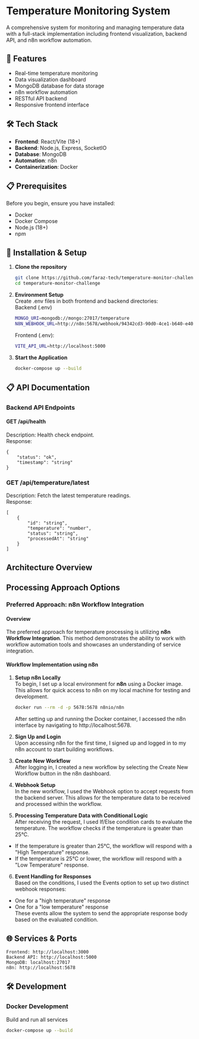 # Temperature Monitoring System

A comprehensive system for monitoring and managing temperature data with a full-stack implementation including frontend visualization, backend API, and n8n workflow automation.

## 🚀 Features

- Real-time temperature monitoring
- Data visualization dashboard
- MongoDB database for data storage
- n8n workflow automation
- RESTful API backend
- Responsive frontend interface

## 🛠️ Tech Stack

- **Frontend**: React/Vite (18+)
- **Backend**: Node.js, Express, SocketIO
- **Database**: MongoDB
- **Automation**: n8n
- **Containerization**: Docker

## 📋 Prerequisites

Before you begin, ensure you have installed:
- Docker
- Docker Compose
- Node.js (18+)
- npm

## 🔧 Installation & Setup

1. **Clone the repository**
   ```bash
   git clone https://github.com/faraz-tech/temperature-monitor-challenge.git
   cd temperature-monitor-challenge
   ```

2. **Environment Setup**  
    Create .env files in both frontend and backend directories:  
    Backend (.env)
    ```bash
    MONGO_URI=mongodb://mongo:27017/temperature
    N8N_WEBHOOK_URL=http://n8n:5678/webhook/94342cd3-90d0-4ce1-b640-e40c7f65c9f0
    ```

    Frontend (.env):
    ```bash
    VITE_API_URL=http://localhost:5000
    ```

3. **Start the Application**    
    ```bash
    docker-compose up --build
    ```

## 📋 API Documentation

### Backend API Endpoints

#### GET /api/health  
Description: Health check endpoint.  
Response:  

    {
        "status": "ok",
        "timestamp": "string"
    }

### GET /api/temperature/latest  
Description: Fetch the latest temperature readings.  
Response:  

    [
        {
            "id": "string",
            "temperature": "number",
            "status": "string",
            "processedAt": "string"
        }
    ]

## Architecture Overview


## Processing Approach Options

### Preferred Approach: n8n Workflow Integration

#### Overview
The preferred approach for temperature processing is utilizing **n8n Workflow Integration**. This method demonstrates the ability to work with workflow automation tools and showcases an understanding of service integration.

#### Workflow Implementation using n8n

1. **Setup n8n Locally**  
   To begin, I set up a local environment for **n8n** using a Docker image. This allows for quick access to n8n on my local machine for testing and development.

   ```bash
   docker run --rm -d -p 5678:5678 n8nio/n8n
   ```

   After setting up and running the Docker container, I accessed the n8n interface by navigating to http://localhost:5678.

2. **Sign Up and Login**  
Upon accessing n8n for the first time, I signed up and logged in to my n8n account to start building workflows.

3. **Create New Workflow**  
After logging in, I created a new workflow by selecting the Create New Workflow button in the n8n dashboard.

4. **Webhook Setup**  
In the new workflow, I used the Webhook option to accept requests from the backend server. This allows for the temperature data to be received and processed within the workflow.

5. **Processing Temperature Data with Conditional Logic**  
After receiving the request, I used If/Else condition cards to evaluate the temperature. The workflow checks if the temperature is greater than 25°C.

- If the temperature is greater than 25°C, the workflow will respond with a "High Temperature" response.
- If the temperature is 25°C or lower, the workflow will respond with a "Low Temperature" response.

6. **Event Handling for Responses**  
Based on the conditions, I used the Events option to set up two distinct webhook responses:

- One for a "high temperature" response
- One for a "low temperature" response  
These events allow the system to send the appropriate response body based on the evaluated condition.





## 🌐 Services & Ports  
    Frontend: http://localhost:3000
    Backend API: http://localhost:5000
    MongoDB: localhost:27017
    n8n: http://localhost:5678

## 🛠️ Development

### Docker Development  
Build and run all services
```bash
docker-compose up --build
```
